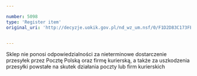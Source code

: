 ```yaml
---

number: 5098
type: 'Register item'
original_uri: 'http://decyzje.uokik.gov.pl/nd_wz_um.nsf/0/F1D2D83C173FE72DC1257BBB003CE5FF?OpenDocument'


---
```


Sklep nie ponosi odpowiedzialności za nieterminowe dostarczenie przesyłek przez Pocztę Polską oraz firmę kurierską, a także za uszkodzenia przesyłki powstałe na skutek działania poczty lub firm kurierskich
